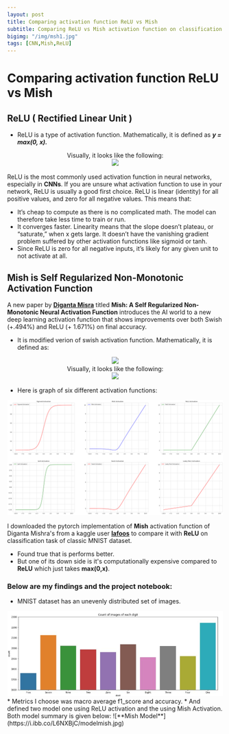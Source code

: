 ```yaml
---
layout: post
title: Comparing activation function ReLU vs Mish
subtitle: Comparing ReLU vs Mish activation function on classification accuracy of MNIST dataset. 
bigimg: "/img/msh1.jpg"
tags: [CNN,Mish,ReLU]
---
```


# Comparing activation function ReLU vs Mish

##  **ReLU** ( Rectified Linear Unit )

* ReLU is a type of activation function. Mathematically, it is defined as ***y = max(0, x).***

<center>Visually, it looks like the following:</center>


<center><img src="https://miro.medium.com/max/1026/1*DfMRHwxY1gyyDmrIAd-gjQ.png"></center>

ReLU is the most commonly used activation function in neural networks, especially in **CNNs**. If you are unsure what activation function to use in your network, ReLU is usually a good first choice.
ReLU is linear (identity) for all positive values, and zero for all negative values. This means that:
* It’s cheap to compute as there is no complicated math. The model can therefore take less time to train or run.
* It converges faster. Linearity means that the slope doesn’t plateau, or “saturate,” when x gets large. It doesn’t have the vanishing gradient problem suffered by other activation functions like sigmoid or tanh.
* Since ReLU is zero for all negative inputs, it’s likely for any given unit to not activate at all.


##  Mish is Self Regularized Non-Monotonic Activation Function

A new paper by [**Diganta Misra**](https://github.com/digantamisra98/Mish) titled **Mish: A Self Regularized Non-Monotonic Neural Activation Function** introduces the AI world to a new deep learning activation function that shows improvements over both Swish (+.494%) and ReLU (+ 1.671%) on final accuracy.
* It is modified verion of swish activation function. Mathematically, it is defined as:

<center><img src="https://i.ibb.co/TK0LPcD/mishmath.jpg"></center>

<center>Visually, it looks like the following:</center>


<center><img src="https://miro.medium.com/max/512/1*S9xYzBLjOd4JrrGC-U2Zhg.jpeg"></center>

* Here is graph of six different activation functions:
<center><img src="/img/activation fucntion.png"></center>

I downloaded the pytorch implementation of **Mish** activation function of Diganta Mishra's from a kaggle user [**Iafoos**](https://www.kaggle.com/iafoss/mish-activation/) to compare it with **ReLU** on classification task of classic MNIST dataset.
* Found true that is performs better.
* But one of its down side is it's computationally expensive compared to **ReLU** which just takes **max(0,x)**.

### Below are my findings and the project notebook:

* MNIST dataset has an unevenly distributed set of images.
<img src="/img/count.jpg">
* Metrics I choose was macro average f1_score and accuracy.
* And defined two model one using ReLU activation and the using Mish Activation. Both model summary is given below:
![**Mish Model**](https://i.ibb.co/L6NXBjC/modelmish.jpg)



